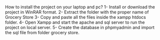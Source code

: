 How to install the project on your laptop and pc?
1- Install or download the project in WinRAR format.
2- Extract the folder with the proper name of Grocery Store
3- Copy and paste all the files inside the xampp htdocs folder.
4- Open Xampp and start the apache and sql server to run the project on local server.
5- Create the database in phpmyadmin and import the sql file from folder grocery store.
